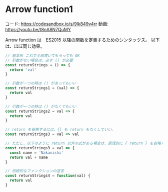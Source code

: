 # Arrow function1

コード: https://codesandbox.io/s/9lk849v4rr
動画: https://youtu.be/t8nA8N7QuMY

Arrow function は　ES2015 以降の関数を定義するためのシンタックス。
以下は、ほぼ同じ効果。

```js
// 基本形 これで全部書いてもらっても OK
// 引数がない場合は、必ず () が必要
const returnStrings = () => {
  return 'val'
}

// 引数が一つの時は () があってもいい
const returnStrings1 = (val) => {
  return val
}

// 引数が一つの時は () がなくてもいい
const returnStrings2 = val => {
  return val
}

// return を省略するには、{} も return もなくしていい。
const returnStrings3 = val => val

// ただし、以下のように return 以外の式がある場合は、原理的に { return } を省略できない。
const returnStrings3 = val => {
  const name = 'Nakanishi'
  return val + name
}

// 伝統的なファンクションの宣言
const returnStrings4 = function(val) {
  return val
}
```

